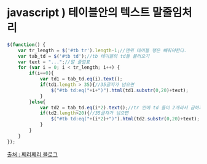

# javascript ) 테이블안의 텍스트 말줄임처리



```javascript
$(function() {
    var tr_length = $('#tb tr').length-1;//맨위 테이블 행은 빼줘야한다.
    var tab_td = $('#tb td');//tb 테이블의 td들 불러오기
    var text = "...";//말 줄임표
    for (var i = 0; i < tr_length; i++) {
        if(i==0){
            var td1 = tab_td.eq(i).text();
            if(td1.length > 35){//35글자가 넘으면
                $("#tb td:eq("+i+")").html(td1.substr(0,20)+text);
            }
        }else{
            var td2 = tab_td.eq(i*2).text();//tr 안에 td 들이 2개라서 곱하기 2
            if(td2.length>20){//35글자가 넘으면
                $("#tb td:eq("+(i*2)+")").html(td2.substr(0,20)+text);
            }
        }
    }
});

```







[출처 :  쩨리쩨리 블로그](https://jerryjerryjerry.tistory.com/75?category=306511)